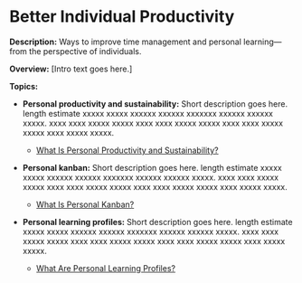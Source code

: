 # Better Individual Productivity

**Description:**  Ways to improve time management and personal learning—from the perspective of individuals.

**Overview:** [Intro text goes here.]  

**Topics:**

- **Personal productivity and sustainability:**
Short description goes here. length estimate xxxxx xxxxx xxxxxx xxxxxx xxxxxxx xxxxxx xxxxxx xxxxx. xxxx xxxx xxxxx xxxxx xxxx xxxx xxxxx xxxxx xxxx xxxx xxxxx xxxxx xxxx xxxxx xxxxx.

    - [What Is Personal Productivity and Sustainability?](Topics/WhatIsPersonalProductivityAndSustainability.md)

- **Personal kanban:**
Short description goes here. length estimate xxxxx xxxxx xxxxxx xxxxxx xxxxxxx xxxxxx xxxxxx xxxxx. xxxx xxxx xxxxx xxxxx xxxx xxxx xxxxx xxxxx xxxx xxxx xxxxx xxxxx xxxx xxxxx xxxxx.

    - [What Is Personal Kanban?](Topics/WhatIsPersonalKanban.md)

- **Personal learning profiles:**
Short description goes here. length estimate xxxxx xxxxx xxxxxx xxxxxx xxxxxxx xxxxxx xxxxxx xxxxx. xxxx xxxx xxxxx xxxxx xxxx xxxx xxxxx xxxxx xxxx xxxx xxxxx xxxxx xxxx xxxxx xxxxx.

    - [What Are Personal Learning Profiles?](Topics/WhatArePersonalLearningProfiles.md)
